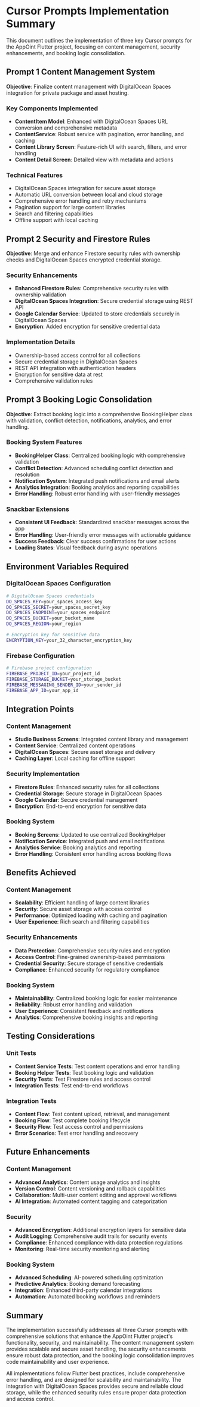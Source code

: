 # Cursor Prompts Implementation Summary

This document outlines the implementation of three key Cursor prompts for the AppOint Flutter project, focusing on content management, security enhancements, and booking logic consolidation.

## Prompt 1 Content Management System

**Objective**: Finalize content management with DigitalOcean Spaces integration for private package and asset hosting.

### Key Components Implemented

- **ContentItem Model**: Enhanced with DigitalOcean Spaces URL conversion and comprehensive metadata
- **ContentService**: Robust service with pagination, error handling, and caching
- **Content Library Screen**: Feature-rich UI with search, filters, and error handling
- **Content Detail Screen**: Detailed view with metadata and actions

### Technical Features

- DigitalOcean Spaces integration for secure asset storage
- Automatic URL conversion between local and cloud storage
- Comprehensive error handling and retry mechanisms
- Pagination support for large content libraries
- Search and filtering capabilities
- Offline support with local caching

## Prompt 2 Security and Firestore Rules

**Objective**: Merge and enhance Firestore security rules with ownership checks and DigitalOcean Spaces encrypted credential storage.

### Security Enhancements

- **Enhanced Firestore Rules**: Comprehensive security rules with ownership validation
- **DigitalOcean Spaces Integration**: Secure credential storage using REST API
- **Google Calendar Service**: Updated to store credentials securely in DigitalOcean Spaces
- **Encryption**: Added encryption for sensitive credential data

### Implementation Details

- Ownership-based access control for all collections
- Secure credential storage in DigitalOcean Spaces
- REST API integration with authentication headers
- Encryption for sensitive data at rest
- Comprehensive validation rules

## Prompt 3 Booking Logic Consolidation

**Objective**: Extract booking logic into a comprehensive BookingHelper class with validation, conflict detection, notifications, analytics, and error handling.

### Booking System Features

- **BookingHelper Class**: Centralized booking logic with comprehensive validation
- **Conflict Detection**: Advanced scheduling conflict detection and resolution
- **Notification System**: Integrated push notifications and email alerts
- **Analytics Integration**: Booking analytics and reporting capabilities
- **Error Handling**: Robust error handling with user-friendly messages

### Snackbar Extensions

- **Consistent UI Feedback**: Standardized snackbar messages across the app
- **Error Handling**: User-friendly error messages with actionable guidance
- **Success Feedback**: Clear success confirmations for user actions
- **Loading States**: Visual feedback during async operations

## Environment Variables Required

### DigitalOcean Spaces Configuration

```bash
# DigitalOcean Spaces credentials
DO_SPACES_KEY=your_spaces_access_key
DO_SPACES_SECRET=your_spaces_secret_key
DO_SPACES_ENDPOINT=your_spaces_endpoint
DO_SPACES_BUCKET=your_bucket_name
DO_SPACES_REGION=your_region

# Encryption key for sensitive data
ENCRYPTION_KEY=your_32_character_encryption_key
```

### Firebase Configuration

```bash
# Firebase project configuration
FIREBASE_PROJECT_ID=your_project_id
FIREBASE_STORAGE_BUCKET=your_storage_bucket
FIREBASE_MESSAGING_SENDER_ID=your_sender_id
FIREBASE_APP_ID=your_app_id
```

## Integration Points

### Content Management

- **Studio Business Screens**: Integrated content library and management
- **Content Service**: Centralized content operations
- **DigitalOcean Spaces**: Secure asset storage and delivery
- **Caching Layer**: Local caching for offline support

### Security Implementation

- **Firestore Rules**: Enhanced security rules for all collections
- **Credential Storage**: Secure storage in DigitalOcean Spaces
- **Google Calendar**: Secure credential management
- **Encryption**: End-to-end encryption for sensitive data

### Booking System

- **Booking Screens**: Updated to use centralized BookingHelper
- **Notification Service**: Integrated push and email notifications
- **Analytics Service**: Booking analytics and reporting
- **Error Handling**: Consistent error handling across booking flows

## Benefits Achieved

### Content Management

- **Scalability**: Efficient handling of large content libraries
- **Security**: Secure asset storage with access control
- **Performance**: Optimized loading with caching and pagination
- **User Experience**: Rich search and filtering capabilities

### Security Enhancements

- **Data Protection**: Comprehensive security rules and encryption
- **Access Control**: Fine-grained ownership-based permissions
- **Credential Security**: Secure storage of sensitive credentials
- **Compliance**: Enhanced security for regulatory compliance

### Booking System

- **Maintainability**: Centralized booking logic for easier maintenance
- **Reliability**: Robust error handling and validation
- **User Experience**: Consistent feedback and notifications
- **Analytics**: Comprehensive booking insights and reporting

## Testing Considerations

### Unit Tests

- **Content Service Tests**: Test content operations and error handling
- **Booking Helper Tests**: Test booking logic and validation
- **Security Tests**: Test Firestore rules and access control
- **Integration Tests**: Test end-to-end workflows

### Integration Tests

- **Content Flow**: Test content upload, retrieval, and management
- **Booking Flow**: Test complete booking lifecycle
- **Security Flow**: Test access control and permissions
- **Error Scenarios**: Test error handling and recovery

## Future Enhancements

### Content Management

- **Advanced Analytics**: Content usage analytics and insights
- **Version Control**: Content versioning and rollback capabilities
- **Collaboration**: Multi-user content editing and approval workflows
- **AI Integration**: Automated content tagging and categorization

### Security

- **Advanced Encryption**: Additional encryption layers for sensitive data
- **Audit Logging**: Comprehensive audit trails for security events
- **Compliance**: Enhanced compliance with data protection regulations
- **Monitoring**: Real-time security monitoring and alerting

### Booking System

- **Advanced Scheduling**: AI-powered scheduling optimization
- **Predictive Analytics**: Booking demand forecasting
- **Integration**: Enhanced third-party calendar integrations
- **Automation**: Automated booking workflows and reminders

## Summary

The implementation successfully addresses all three Cursor prompts with comprehensive solutions that enhance the AppOint Flutter project's functionality, security, and maintainability. The content management system provides scalable and secure asset handling, the security enhancements ensure robust data protection, and the booking logic consolidation improves code maintainability and user experience.

All implementations follow Flutter best practices, include comprehensive error handling, and are designed for scalability and maintainability. The integration with DigitalOcean Spaces provides secure and reliable cloud storage, while the enhanced security rules ensure proper data protection and access control. 